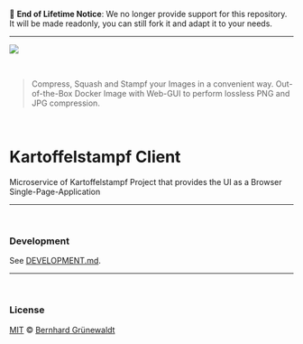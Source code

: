 :mega: **End of Lifetime Notice**: We no longer provide support for this repository. It will be made readonly, you can still fork it and adapt it to your needs.

----

[![](https://codeclou.github.io/kartoffelstampf/img/kartoffelstampf.svg)](https://github.com/codeclou/kartoffelstampf/)

&nbsp;

> Compress, Squash and Stampf your Images in a convenient way. Out-of-the-Box Docker Image with Web-GUI to perform lossless PNG and JPG compression.

&nbsp;

# Kartoffelstampf Client

Microservice of Kartoffelstampf Project that provides the UI as a Browser Single-Page-Application

-----

&nbsp;

### Development

See [DEVELOPMENT.md](./DEVELOPMENT.md).

-----

&nbsp;

### License

[MIT](./LICENSE) © [Bernhard Grünewaldt](https://github.com/clouless)



